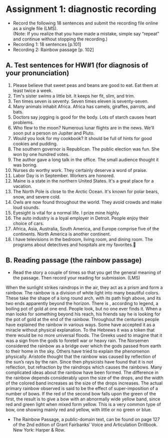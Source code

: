 # Assignment 1: diagnostic recording

+ Record the following 18 sentences and submit the recording file online as a single file (LMS).  
(Note: If you realize that you have made a mistake, simple say “repeat” and continue without stopping the recording.)
+ Recording 1: 18 sentences [p.101]
+ Recording 2: Rainbow passage [p. 102]

## A. Test sentences for HW#1 (for diagnosis of your pronunciation)

1.	Please believe that sweet peas and beans are good to eat. Eat them at least twice a week. 
2.	Tim's sister swims a little bit. It keeps her fit, slim, and trim. 
3.	Ten times seven is seventy. Seven times eleven is seventy-seven. 
4.	Many animals inhabit Africa. Africa has camels, giraffes, parrots, and bats. 
5.	Doctors say jogging is good for the body. Lots of starch causes heart problems. 
6.	Who flew to the moon? Numerous lunar flights are in the news. We'll soon put a person on Jupiter and Pluto. 
7.	Would you look for my cookbook? It should be full of hints for good cookies and pudding. 
8.	The southern governor is Republican. The public election was fun. She won by one hundred votes. 
9.	The author gave a long talk in the office. The small audience thought it was boring. 
10.	Nurses do worthy work. They certainly deserve a word of praise.
11.	Labor Day is in September. Workers are honored. 
12.	Maine is a state in the northern United States. It's a great place for a vacation. 
13.	The North Pole is close to the Arctic Ocean. It's known for polar bears, snow, and severe cold. 
14.	Owls are now found throughout the world. They avoid crowds and make loud sounds. 
15.	Eyesight is vital for a normal life. I prize mine highly. 
16.	The auto industry is a loyal employer in Detroit. People enjoy their choice of cars. 
17.	Africa, Asia, Australia, South America, and Europe comprise five of the continents. North America is another continent. 
18. I have televisions in the bedroom, living room, and dining room. The programs about detectives and hospitals are my favorites.

## B. Reading passage (the rainbow passage)
* Read the story a couple of times so that you get the general meaning of the passage. Then record your reading for submission. (LMS)

When the sunlight strikes raindrops in the air, they act as a prism and form a rainbow. The rainbow is a division of white light into many beautiful colors. These take the shape of a long round arch, with its path high above, and its two ends apparently beyond the horizon. There is , according to legend, a boiling pot of gold at one end. People look, but no one ever finds it. When a man looks for something beyond his reach, his friends say he is looking for the pot of gold at the end of the rainbow. Throughout the centuries people have explained the rainbow in various ways. Some have accepted it as a miracle without physical explanation. To the Hebrews it was a token that there would be no more universal floods. The Greeks used to imagine that it was a sign from the gods to foretell war or heavy rain. The Norsemen considered the rainbow as a bridge over which the gods passed from earth to their home in the sky. Others have tried to explain the phenomenon physically. Aristotle thought that the rainbow was caused by reflection of the sun’s rays by the rain. Since then physicists have found that it is not reflection, but refraction by the raindrops which causes the rainbows. Many complicated ideas about the rainbow have been formed. The difference in the rainbow depends considerably upon the size of the drops, and the width of the colored band increases as the size of the drops increases. The actual primary rainbow observed is said to be the effect of super-imposition of a number of bows. If the red of the second bow falls upon the green of the first, the result is to give a bow with an abnormally wide yellow band, since red and green light when mixed form yellow. This is a very common type of bow, one showing mainly red and yellow, with little or no green or blue. 

<The end>


- The Rainbow Passage, a public-domain text, can be found on page 127 of the 2nd edition of Grant Fairbanks’ Voice and Articulation Drillbook. New York: Harper & Row.
